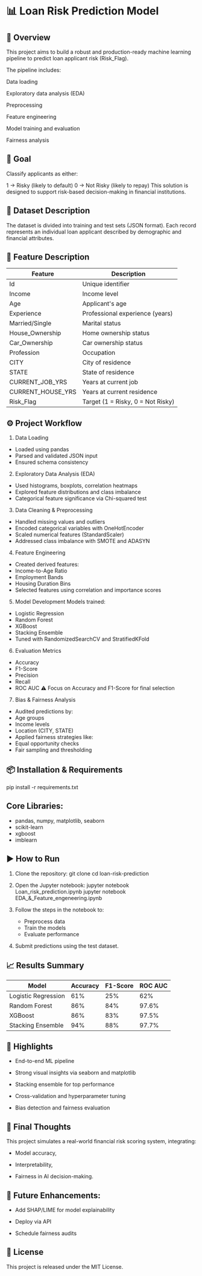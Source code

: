 # 📊 Loan Risk Prediction Model
## 🧾 Overview
This project aims to build a robust and production-ready machine learning pipeline to predict loan applicant risk (Risk_Flag).

The pipeline includes:

Data loading

Exploratory data analysis (EDA)

Preprocessing

Feature engineering

Model training and evaluation

Fairness analysis

## 🎯 Goal

Classify applicants as either:

1 → Risky (likely to default)
0 → Not Risky (likely to repay)
This solution is designed to support risk-based decision-making in financial institutions.

## 📁 Dataset Description
The dataset is divided into training and test sets (JSON format). Each record represents an individual loan applicant described by demographic and financial attributes.

## 🧾 Feature Description


| Feature             | Description                          |
|---------------------|--------------------------------------|
| Id                  | Unique identifier                    |
| Income              | Income level                         |
| Age                 | Applicant's age                      |
| Experience          | Professional experience (years)      |
| Married/Single      | Marital status                       |
| House_Ownership     | Home ownership status                |
| Car_Ownership       | Car ownership status                 |
| Profession          | Occupation                           |
| CITY                | City of residence                    |
| STATE               | State of residence                   |
| CURRENT_JOB_YRS     | Years at current job                 |
| CURRENT_HOUSE_YRS   | Years at current residence           |
| Risk_Flag           | Target (1 = Risky, 0 = Not Risky)    |


## ⚙️ Project Workflow

1. Data Loading
- Loaded using pandas
- Parsed and validated JSON input
- Ensured schema consistency
  
2. Exploratory Data Analysis (EDA)
- Used histograms, boxplots, correlation heatmaps
- Explored feature distributions and class imbalance
- Categorical feature significance via Chi-squared test
  
3. Data Cleaning & Preprocessing
- Handled missing values and outliers
- Encoded categorical variables with OneHotEncoder
- Scaled numerical features (StandardScaler)
- Addressed class imbalance with SMOTE and ADASYN
  
4. Feature Engineering
- Created derived features:
- Income-to-Age Ratio
- Employment Bands
- Housing Duration Bins
- Selected features using correlation and importance scores
  
5. Model Development
Models trained:

- Logistic Regression
- Random Forest
- XGBoost
- Stacking Ensemble
- Tuned with RandomizedSearchCV and StratifiedKFold

6. Evaluation Metrics
- Accuracy
- F1-Score
- Precision
- Recall
- ROC AUC
⚠️ Focus on Accuracy and F1-Score for final selection

7. Bias & Fairness Analysis
- Audited predictions by:
- Age groups
- Income levels
- Location (CITY, STATE)
- Applied fairness strategies like:
- Equal opportunity checks
- Fair sampling and thresholding
  
## 📦 Installation & Requirements
pip install -r requirements.txt

## Core Libraries:
- pandas, numpy, matplotlib, seaborn
- scikit-learn
- xgboost
- imblearn
  
## ▶️ How to Run
1. Clone the repository:
   git clone <your-repo-url>
   cd loan-risk-prediction

2. Open the Jupyter notebook:
   jupyter notebook Loan_risk_prediction.ipynb
   jupyter notebook EDA_&_Feature_engeneering.ipynb

3. Follow the steps in the notebook to:
   - Preprocess data
   - Train the models
   - Evaluate performance

4. Submit predictions using the test dataset.
   
## 📈 Results Summary


| Model               | Accuracy | F1-Score | ROC AUC |
|---------------------|----------|----------|---------|
| Logistic Regression | 61%      | 25%      | 62%     |
| Random Forest       | 86%      | 84%      | 97.6%   |
| XGBoost             | 86%      | 83%      | 97.5%   |
| Stacking Ensemble   | 94%      | 88%      | 97.7%   |



## 🌟 Highlights
- End-to-end ML pipeline

- Strong visual insights via seaborn and matplotlib

- Stacking ensemble for top performance

- Cross-validation and hyperparameter tuning

- Bias detection and fairness evaluation

## 🧠 Final Thoughts
This project simulates a real-world financial risk scoring system, integrating:

- Model accuracy,

- Interpretability,

- Fairness in AI decision-making.

## 🚀 Future Enhancements:

- Add SHAP/LIME for model explainability

- Deploy via API

- Schedule fairness audits 

## 📜 License
This project is released under the MIT License.